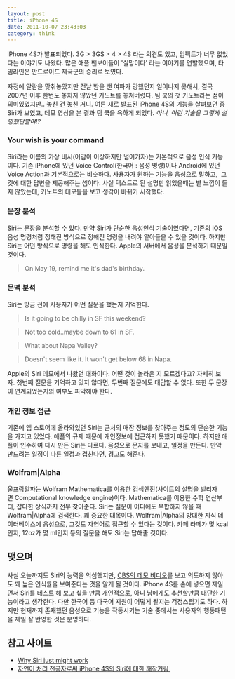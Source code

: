 ```yaml
---
layout: post
title: iPhone 4S
date: 2011-10-07 23:43:03
category: think
---
```


iPhone 4S가 발표되었다. 3G > 3GS > 4 > 4S 라는 의견도 있고, 임팩트가 너무 없었다는 이야기도 나왔다. 많은 애플 팬보이들이 '실망이다' 라는 이야기를 연발했으며, 타임라인은 안드로이드 제국군의 승리로 보였다.

자정에 알람을 맞춰놓았지만 전날 밤을 샌 여파가 강했던지 일어나지 못해서, 결국 2007년 이후 한번도 놓치지 않았던 키노트를 놓쳐버렸다. 팀 쿡의 첫 키노트라는 점이 의미있었지만.. 놓친 건 놓친 거니. 여튼 새로 발표된 iPhone 4S의 기능을 살펴보던 중 Siri가 보였고, 데모 영상을 본 결과 팀 쿡을 욕하게 되었다. _아니, 이런 기술을 그렇게 설명했단말야!?_


### Your wish is your command

Siri라는 이름의 가상 비서(어감이 이상하지만 넘어가자)는 기본적으로 음성 인식 기능이다. 기존 iPhone에 있던 Voice Control(한국어 : 음성 명령)이나 Android에 있던 Voice Action과 기본적으로는 비슷하다. 사용자가 원하는 기능을 음성으로 말하고,  그것에 대한 답변을 제공해주는 셈이다. 사실 텍스트로 된 설명만 읽었을때는 별 느낌이 들지 않았는데, 키노트의 데모들을 보고 생각이 바뀌기 시작했다.


### 문장 분석

Siri는 문장을 분석할 수 있다. 만약 Siri가 단순한 음성인식 기술이였다면, 기존의 iOS 음성 명령처럼 정해진 방식으로 정해진 명령을 내려야 알아들을 수 있을 것이다. 하지만 Siri는 어떤 방식으로 명령을 해도 인식한다. Apple의 서버에서 음성을 분석하기 때문일 것이다.

> On May 19, remind me it's dad's birthday.


### 문맥 분석

Siri는 방금 전에 사용자가 어떤 질문을 했는지 기억한다.

> Is it going to be chilly in SF this weekend?

>Not too cold..maybe down to 61 in SF.

> What about Napa Valley?

> Doesn't seem like it. It won't get below 68 in Napa.

Apple의 Siri 데모에서 나왔던 대화이다. 어떤 것이 놀라운 지 모르겠다고? 자세히 보자. 첫번째 질문을 기억하고 있지 않다면, 두번째 질문에도 대답할 수 없다. 또한 두 문장이 연계되었는지의 여부도 파악해야 한다.


### 개인 정보 접근

기존에 앱 스토어에 올라와있던 Siri는 근처의 매장 정보를 찾아주는 정도의 단순한 기능을 가지고 있었다. 애플의 규제 때문에 개인정보에 접근하지 못했기 때문이다. 하지만 애플이 인수하여 다시 만든 Siri는 다르다. 음성으로 문자를 보내고, 일정을 만든다. 만약 만드려는 일정이 다른 일정과 겹친다면, 경고도 해준다.


### Wolfram|Alpha

울프람알파는 Wolfram Mathematica를 이용한 검색엔진(사이트의 설명을 빌리자면 Computational knowledge engine)이다. Mathematica를 이용한 수학 연산부터, 잡다한 상식까지 전부 찾아준다. Siri는 질문이 어디에도 부합하지 않을 때 Wolfram|Alpha에 검색한다. 꽤 중요한 대목이다. Wolfram|Alpha의 방대한 지식 데이터베이스에 음성으로, 그것도 자연어로 접근할 수 있다는 것이다. 카페 라떼가 몇 kcal인지, 12oz가 몇 ml인지 등의 질문을 해도 Siri는 답해줄 것이다.


## 맺으며

사실 오늘까지도 Siri의 능력을 의심했지만, [CBS의 데모 비디오](http://www.youtube.com/watch?v=fSp1_IBotjA&feature=youtu.be&a)를 보고 의도하지 않아도 꽤 높은 인식률을 보여준다는 것을 알게 될 것이다. iPhone 4S를 손에 넣으면 제일 먼저 Siri를 테스트 해 보고 싶을 만큼 개인적으로, 아니 남에게도 추천할만큼 대단한 기능이라고 생각한다. 다만 한국어 등 다국어 지원이 어떻게 될지는 걱정스럽기도 하다. 하지만 현재까지 존재했던 음성으로 기능을 작동시키는 기술 중에서는 사용자의 행동패턴을 제일 잘 반영한 것은 분명하다.


## 참고 사이트

- [Why Siri just might work](http://thisismynext.com/2011/10/04/siri-work/)
- [자연어 처리 전공자로써 iPhone 4S의 Siri에 대한 깨작거림 ](http://hanury.net/wp/archives/2998)
